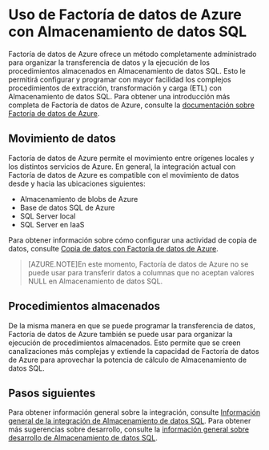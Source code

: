 <properties
   pageTitle="Uso de Factoría de datos de Azure con Almacenamiento de datos SQL | Microsoft Azure"
   description="Sugerencias para usar Factoría de datos de Azure (ADF) con Almacenamiento de datos SQL para el desarrollo de soluciones."
   services="sql-data-warehouse"
   documentationCenter="NA"
   authors="lodipalm"
   manager="barbkess"
   editor=""/>

<tags
   ms.service="sql-data-warehouse"
   ms.devlang="NA"
   ms.topic="article"
   ms.tgt_pltfrm="NA"
   ms.workload="data-services"
   ms.date="06/22/2015"
   ms.author="lodipalm"/>

# Uso de Factoría de datos de Azure con Almacenamiento de datos SQL

Factoría de datos de Azure ofrece un método completamente administrado para organizar la transferencia de datos y la ejecución de los procedimientos almacenados en Almacenamiento de datos SQL. Esto le permitirá configurar y programar con mayor facilidad los complejos procedimientos de extracción, transformación y carga (ETL) con Almacenamiento de datos SQL. Para obtener una introducción más completa de Factoría de datos de Azure, consulte la [documentación sobre Factoría de datos de Azure][].

## Movimiento de datos 

Factoría de datos de Azure permite el movimiento entre orígenes locales y los distintos servicios de Azure. En general, la integración actual con Factoría de datos de Azure es compatible con el movimiento de datos desde y hacia las ubicaciones siguientes:

+ Almacenamiento de blobs de Azure
+ Base de datos SQL de Azure
+ SQL Server local
+ SQL Server en IaaS

Para obtener información sobre cómo configurar una actividad de copia de datos, consulte [Copia de datos con Factoría de datos de Azure][].

> [AZURE.NOTE]En este momento, Factoría de datos de Azure no se puede usar para transferir datos a columnas que no aceptan valores NULL en Almacenamiento de datos SQL.

## Procedimientos almacenados
 De la misma manera en que se puede programar la transferencia de datos, Factoría de datos de Azure también se puede usar para organizar la ejecución de procedimientos almacenados. Esto permite que se creen canalizaciones más complejas y extiende la capacidad de Factoría de datos de Azure para aprovechar la potencia de cálculo de Almacenamiento de datos SQL.

## Pasos siguientes
Para obtener información general sobre la integración, consulte [Información general de la integración de Almacenamiento de datos SQL][]. Para obtener más sugerencias sobre desarrollo, consulte la [información general sobre desarrollo de Almacenamiento de datos SQL][].

<!--Image references-->

<!--Article references-->

[Copy data with Azure Data Factory]: ./data-factory-copy-activity/
[información general sobre desarrollo de Almacenamiento de datos SQL]: ./sql-data-warehouse-overview-develop/
[Información general de la integración de Almacenamiento de datos SQL]: ./sql-data-warehouse-overview-integration/

<!--MSDN references-->

<!--Other Web references-->
[documentación sobre Factoría de datos de Azure]: https://azure.microsoft.com/documentation/services/data-factory/
[Copia de datos con Factoría de datos de Azure]: https://azure.microsoft.com/es-es/documentation/articles/data-factory-data-movement-activities/

<!---HONumber=August15_HO6-->